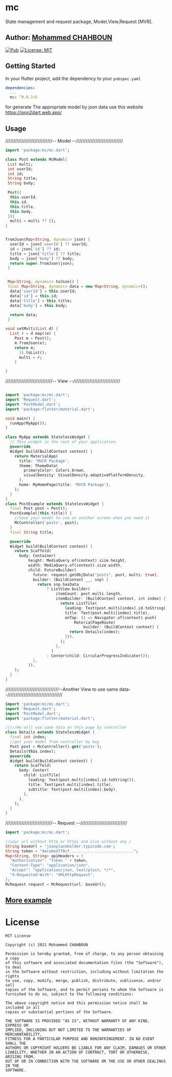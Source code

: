 # mc

State management and request package, Model,View,Request [MVR].

## Author: [Mohammed CHAHBOUN](https://github.com/m97chahboun)


[![Pub](https://img.shields.io/pub/v/mc.svg)](https://pub.dartlang.org/packages/mc)
[![License: MIT](https://img.shields.io/badge/License-MIT-yellow.svg)](https://opensource.org/licenses/MIT)

## Getting Started

In your flutter project, add the dependency to your `pubspec.yaml`

```yaml
dependencies:
  ...
  mc: ^0.0.1+5
```
for generate The appropriate model by json data use this website https://json2dart.web.app/

## Usage

/////////////////////////////-- Model --/////////////////////////////

```dart
import 'package:mc/mc.dart';

class Post extends McModel{
 List multi;
 int userId;
 int id;
 String title;
 String body;

 Post({
  this.userId,
  this.id,
  this.title,
  this.body,
 }){
  multi = multi ?? [];
}


fromJson(Map<String, dynamic> json) {
  userId = json['userId'] ?? userId;
  id = json['id'] ?? id;
  title = json['title'] ?? title;
  body = json['body'] ?? body;
  return super.fromJson(json);
 }


 Map<String, dynamic> toJson() {
 final Map<String, dynamic> data = new Map<String, dynamic>();
  data['userId'] = this.userId;
  data['id'] = this.id;
  data['title'] = this.title;
  data['body'] = this.body;

  return data;
 }

void setMulti(List d) {
  List r = d.map((e) {
    Post m = Post();
    m.fromJson(e);
    return m;
      }).toList();
      multi = r;
    }

}
```
/////////////////////////////-- View --/////////////////////////////
```dart

import 'package:mc/mc.dart';
import 'Request.dart';
import 'PostModel.dart';
import 'package:flutter/material.dart';

void main() {
  runApp(MyApp());
}

class MyApp extends StatelessWidget {
  // This widget is the root of your application.
  @override
  Widget build(BuildContext context) {
    return MaterialApp(
      title: 'MVCR Package',
      theme: ThemeData(
        primaryColor: Colors.brown,
        visualDensity: VisualDensity.adaptivePlatformDensity,
      ),
      home: MyHomePage(title: 'MVCR Package'),
    );
  }
}
class PostExample extends StatelessWidget {
  final Post post = Post();
  PostExample({this.title}) {
    //Save your model to use on another screen when you need it
    McController('posts', post);
  }
  final String title;

  @override
  Widget build(BuildContext context) {
    return Scaffold(
      body: Container(
          height: MediaQuery.of(context).size.height,
          width: MediaQuery.of(context).size.width,
          child: FutureBuilder(
            future: request.getObjData("posts", post, multi: true),
            builder: (BuildContext __, snp) {
              return snp.hasData
                  ? ListView.builder(
                      itemCount: post.multi.length,
                      itemBuilder: (BuildContext context, int index) {
                        return ListTile(
                          leading: Text(post.multi[index].id.toString()),
                          title: Text(post.multi[index].title),
                          onTap: () => Navigator.of(context).push(
                              MaterialPageRoute(
                                  builder: (BuildContext context) {
                            return Details(index);
                          })),
                        );
                      },
                    )
                  : Center(child: CircularProgressIndicator());
            },
          )),
    );
  }
}

```
/////////////////////////////////--Another View to use same data--////////////////////////////////// 
```dart
import 'package:mc/mc.dart';
import 'Request.dart';
import 'PostModel.dart';
import 'package:flutter/material.dart';

/////We will use same data on this page by controller
class Details extends StatelessWidget {
  final int index;
  //get your model from controller by key
  Post post = McController().get('posts');
  Details(this.index);
  @override
  Widget build(BuildContext context) {
    return Scaffold(
      body: Center(
        child: ListTile(
          leading: Text(post.multi[index].id.toString()),
          title: Text(post.multi[index].title),
          subtitle: Text(post.multi[index].body),
        ),
      ),
    );
  }
}
```
/////////////////////////////-- Request --/////////////////////////////
```dart
import 'package:mc/mc.dart';

//your url without http or https and also without any /
String baseUrl = 'jsonplaceholder.typicode.com';
String token = "4acabed770cf............................";
Map<String, String> apiHeaders = {
  "Authorization": "Token " + token,
  "Content-Type": "application/json",
  "Accept": "application/json, text/plain, */*",
  "X-Requested-With": "XMLHttpRequest",
};
McRequest request = McRequest(url: baseUrl);
```

## [More example](https://github.com/ourflutter/mc/tree/main/example)
# License
    MIT License
    
    Copyright (c) 2021 Mohammed CHAHBOUN
    
    Permission is hereby granted, free of charge, to any person obtaining a copy
    of this software and associated documentation files (the "Software"), to deal
    in the Software without restriction, including without limitation the rights
    to use, copy, modify, merge, publish, distribute, sublicense, and/or sell
    copies of the Software, and to permit persons to whom the Software is
    furnished to do so, subject to the following conditions:
    
    The above copyright notice and this permission notice shall be included in all
    copies or substantial portions of the Software.
    
    THE SOFTWARE IS PROVIDED "AS IS", WITHOUT WARRANTY OF ANY KIND, EXPRESS OR
    IMPLIED, INCLUDING BUT NOT LIMITED TO THE WARRANTIES OF MERCHANTABILITY,
    FITNESS FOR A PARTICULAR PURPOSE AND NONINFRINGEMENT. IN NO EVENT SHALL THE
    AUTHORS OR COPYRIGHT HOLDERS BE LIABLE FOR ANY CLAIM, DAMAGES OR OTHER
    LIABILITY, WHETHER IN AN ACTION OF CONTRACT, TORT OR OTHERWISE, ARISING FROM,
    OUT OF OR IN CONNECTION WITH THE SOFTWARE OR THE USE OR OTHER DEALINGS IN THE
    SOFTWARE.
